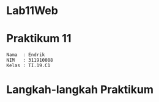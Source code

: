 # Lab11Web
# Praktikum 11
~~~
Nama  : Endrik
NIM   : 311910088
Kelas : TI.19.C1
~~~
# Langkah-langkah Praktikum
